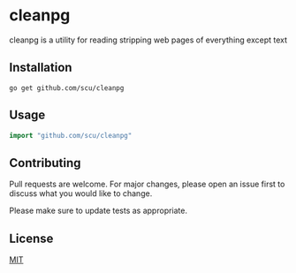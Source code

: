 # cleanpg

cleanpg is a utility for reading stripping web pages of everything except text

## Installation

```
go get github.com/scu/cleanpg
```

## Usage

```go
import "github.com/scu/cleanpg"
```

## Contributing
Pull requests are welcome. For major changes, please open an issue first to discuss what you would like to change.

Please make sure to update tests as appropriate.

## License
[MIT](https://choosealicense.com/licenses/mit/)